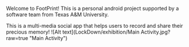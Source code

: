 Welcome to FootPrint!
This is a personal android project supported by a software team from Texas A&M University.

This is a multi-media social app that helps users to record and share their precious memory!
![Alt text](LockDown/exhibition/Main Activity.jpg?raw=true "Main Activity")
